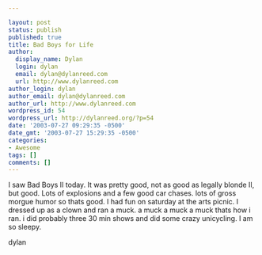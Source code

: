 ```yaml
---

layout: post
status: publish
published: true
title: Bad Boys for Life
author:
  display_name: Dylan
  login: dylan
  email: dylan@dylanreed.com
  url: http://www.dylanreed.com
author_login: dylan
author_email: dylan@dylanreed.com
author_url: http://www.dylanreed.com
wordpress_id: 54
wordpress_url: http://dylanreed.org/?p=54
date: '2003-07-27 09:29:35 -0500'
date_gmt: '2003-07-27 15:29:35 -0500'
categories:
- Awesome
tags: []
comments: []
---
```


I saw Bad Boys II today. It was pretty good, not as good as legally blonde II, but good. Lots of explosions and a few good car chases. lots of gross morgue humor so thats good. I had fun on saturday at the arts picnic. I dressed up as a clown and ran a muck. a muck a muck a muck thats how i ran. i did probably three 30 min shows and did some crazy unicycling. I am so sleepy.

dylan
